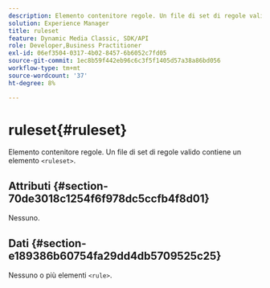 ```yaml
---
description: Elemento contenitore regole. Un file di set di regole valido contiene un elemento <ruleset>.
solution: Experience Manager
title: ruleset
feature: Dynamic Media Classic, SDK/API
role: Developer,Business Practitioner
exl-id: 06ef3504-0317-4b02-8457-6b6052c7fd05
source-git-commit: 1ec8b59f442eb96c6c3f5f1405d57a38a86bd056
workflow-type: tm+mt
source-wordcount: '37'
ht-degree: 8%

---
```


# ruleset{#ruleset}

Elemento contenitore regole. Un file di set di regole valido contiene un elemento `<ruleset>`.

## Attributi {#section-70de3018c1254f6f978dc5ccfb4f8d01}

Nessuno.

## Dati {#section-e189386b60754fa29dd4db5709525c25}

Nessuno o più elementi `<rule>`.
